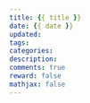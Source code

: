 ```yaml
---
title: {{ title }}
date: {{ date }}
updated:
tags:
categories:
description:
comments: true
reward: false
mathjax: false
---
```

